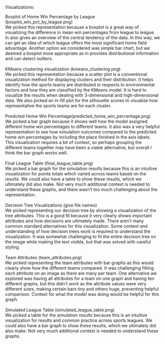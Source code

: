 Visualizations:

Boxplot of Home Win Percentage by League (boxplot_win_pct_by_league.png)
<br>
We picked this representation because a boxplot is a great way of visualizing the difference in mean win percentages from league to league. In also gives an overview of the central tendency of the data. In this way, we can get an idea of which league offers the most significant home field advantage. Another option we considered was simple bar chart, but we deemed a boxplot more appropriate as in provides distributional information and can detect outliers. 
<br>
<br>
KMeans clustering visualization (kmeans_clustering.png)
<br>
We picked this representation because a scatter plot is a conventional visualization method for displaying clusters and their distribution. It helps identify how the sports teams are distributed in respects to environmental factors and how they are classified by the KMeans model. It is hard to visualize the results when dealing with 3-dimensional and high-dimensional data. We also picked an in-fill plot for the silhouette scores to visualize how representative the sports teams are for each cluster. 
<br>
<br>
Predicted Home Win Percentage(predicted_home_win_percentage.png)
<br>
We picked a bar graph because it shows well how the model assigned different home win percentages to different teams. It also was a very helpful representation to see how simulation outcomes compared to the predicted home win percentages by including the place finished in the axis labels. This visualization requires a bit of context, so perhaps grouping the different teams together may have been a viable alternative, but overall I think the bar graph works well.
<br>
<br>
Final League Table (final_league_table.png)
<br>
We picked a bar graph for the simulation results because this is an intuitive visualization for points totals which varied across teams based on the results. We could also have a table to show these results, which we ultimately did also make. Not very much additional context is needed to understand these graphs, and there wasn’t too much challenging about the representation. 
<br>
<br>
Decision Tree Visualizations (give file names)
<br>
We picked representing our decision tree by showing a visualization of the tree attributes. This is a good fit because it very clearly shows important attributes and how decisions are ultimately made. There aren’t many common standard alternatives for this visualization. Some context and understanding of how decision trees work is required to understand the visualization. It was somewhat challenging to fit the entire decision tree on the image while making the text visible, but that was solved with careful styling. 
<br>
<br>
Team Attributes (team_attributes.png)
<br>
We picked representing the team attributes with bar graphs as this would clearly show how the different teams compared. It was challenging fitting each attribute on an image as there are many per team. One alternative we explored was having all attributes for a team on one graph and having ten different graphs, but this didn’t work as the attribute values were very different sizes, making certain bars tiny and others huge, preventing helpful comparison. Context for what the model was doing would be helpful for this graph. 
<br>
<br>
Simulated League Table (simulated_league_table.png)
<br>
We picked a table for the simulation results because this is an intuitive visualization for results and common practice across sports leagues. We could also have a bar graph to show these results, which we ultimately did also make. Not very much additional context is needed to understand these graphs.
<br>
<br>
